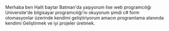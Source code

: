 
Merhaba ben Halit baytar Batman'da yaşıyorum lise web programcılığı 
Universite'de bilgisayar programcılığı'nı okuyorum şimdi c# form
 otomasyonlar üzerinde kendimi geliştiriyorum amacın programlama alanında kendimi 
Geliştirmek ve iyi projeler üretmek.
